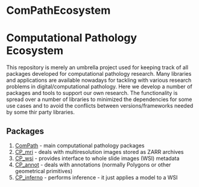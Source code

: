 # ComPathEcosystem
Computational Pathology Ecosystem
=================================

This repository is merely an umbrella project used for keeping track of all packages developed
for computational pathology research.
Many libraries and applications are available nowadays for tackling with various research problems
in digital/computational pathology. Here we develop a number of packages and tools to support our
own research. The functionality is spread over a number of libraries to minimized the dependencies
for some use cases and to avoid the conflicts between versions/frameworks needed by some thir party
libraries.

Packages
--------

1. [ComPath](http://github.com/vladpopovici/ComPath#readme) - main computational pathology packages
2. [CP_mri](http://github.com/vladpopovici/CP_mri#readme) - deals with multiresolution images stored as ZARR archives
3. [CP_wsi](http://github.com/vladpopovici/CP_wsi#readme) - provides interface to whole slide images (WSI) metadata
4. [CP_annot](http://github.com/vladpopovici/CP_annot#readme) - deals with annotations (normally Polygons or other geometrical primitives)
5. [CP_inferno](http://github.com/vladpopovici/CP_inferno#readme) - performs inference - it just applies a model to a WSI
